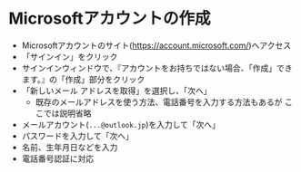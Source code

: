 # Microsoftアカウントの作成

- Microsoftアカウントのサイト\(<https://account.microsoft.com/>\)へアクセス
- 「サインイン」をクリック
- サインインウィンドウで、『アカウントをお持ちではない場合、「作成」できます。』の「作成」部分をクリック
- 「新しいメール アドレスを取得」を選択し、「次へ」
  - 既存のメールアドレスを使う方法、電話番号を入力する方法もあるが ここでは説明省略
- メールアカウント(`...@outlook.jp`)を入力して「次へ」
- パスワードを入力して「次へ」
- 名前、生年月日などを入力
- 電話番号認証に対応

